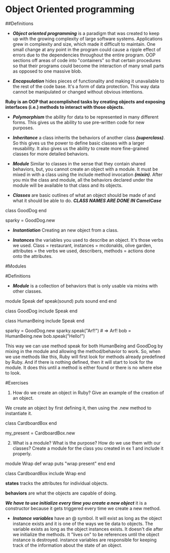 # Object Oriented programming

##Definitions

* ***Object oriented programming*** is a paradigm that was created to keep up with the growing complexity of large software systems. Applications grew in complexity and size, which made it difficult to maintain. One small change at any point in the program could cause a ripple effect of errors due to the dependencies throughout the entire program. OOP sections off areas of code into "containers" so that certain procedures so that their programs could become the interaction of many small parts as opposed to one massive blob.

* ***Encapsulation*** hides pieces of functionality and making it unavailable to the rest of the code base. It's a form of data protection. This way data cannot be manipulated or changed without obvious intentions.

**Ruby is an OOP that accomplished tasks by creating objects and exposing interfaces (i.e.) methods to interact with those objects.**

* ***Polymorphism*** the ability for data to be represented in many different forms. This gives us the ability to use pre-written code for new purposes.

* ***Inheritance*** a class inherits the behaviors of another class ***(superclass)***. So this gives us the power to define basic classes with a larger reusability. It also gives us the ability to create more fine-grained classes for more detailed behaviors.

* ***Module*** Similar to classes in the sense that they contain shared behaviors, but, you cannot create an object with a module. It must be mixed in with a class using the include method invocation ***(mixin)***. After you mix the class and module, all the behaviors declared under the module will be available to that class and its objects.

* ***Classes*** are basic outlines of what an object should be made of and what it should be able to do. ***CLASS NAMES ARE DONE IN CamelCase***

class GoodDog
end

sparky = GoodDog.new

* ***Instantiation*** Creating an new object from a class.

* ***Instances*** the variables you used to describe an object. It's those verbs we used. Class = restaurant, instances = mcdonalds, olive garden, attributes = the verbs we used, describers, methods = actions done onto the attributes.

#Modules

#Definitions

* ***Module*** is a collection of behaviors that is only usable via mixins with other classes.

module Speak
  def speak(sound)
    puts sound
  end
end

class GoodDog
  include Speak
end

class HumanBeing
  include Speak
end

sparky = GoodDog.new
sparky.speak("Arf!")        # => Arf!
bob = HumanBeing.new
bob.speak("Hello!")  

This way we can use method speak for both HumanBeing and GoodDog by mixing in the module and allowing the method/behavior to work. So, when we use methods like this, Ruby will first look for methods already predefined by Ruby. And if there is nothing defined, then it will start to look for the module. It does this until a method is either found or there is no where else to look.

#Exercises

1. How do we create an object in Ruby? Give an example of the creation of an object.

We create an object by first defining it, then using the .new method to instantiate it.

class CardboardBox
end

my_present = CardboardBox.new

2. What is a module? What is the purpose? How do we use them with our classes? Create a module for the class you created in ex 1 and include it properly.

module Wrap
  def wrap
    puts "wrap present"
  end
end

class CardboardBox
  include Wrap
end

**states** tracks the attributes for individual objects.

**behaviors** are what the objects are capable of doing.

***We have to use initialize every time you create a new object*** it is a constructor because it gets triggered every time we create a new method.

* ***Instance variables*** have an @ symbol. It will exist as long as the object instance exists and it is one of the ways we tie data to objects. The variable exists as long as the object instances exists. It doesn't die after we initialize the methods. It "lives on" to be references until the object instance is destroyed. instance variables are responsible for keeping track of the information about the state of an object.
